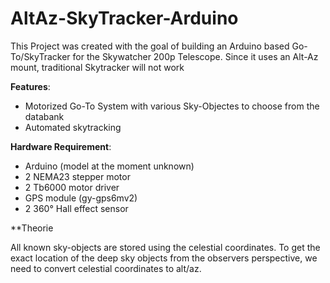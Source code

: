 # AltAz-SkyTracker-Arduino
This Project was created with the goal of building an Arduino based Go-To/SkyTracker for the Skywatcher 200p Telescope. Since it uses an Alt-Az mount, traditional Skytracker will not work


**Features**:
- Motorized Go-To System with various Sky-Objectes to choose from the databank
- Automated skytracking

**Hardware Requirement**:
- Arduino (model at the moment unknown)
- 2 NEMA23 stepper motor
- 2 Tb6000 motor driver
- GPS module (gy-gps6mv2)
- 2 360° Hall effect sensor


**Theorie

All known sky-objects are stored using the celestial coordinates.
To get the exact location of the deep sky objects from the observers perspective, we need to convert celestial coordinates to alt/az.



